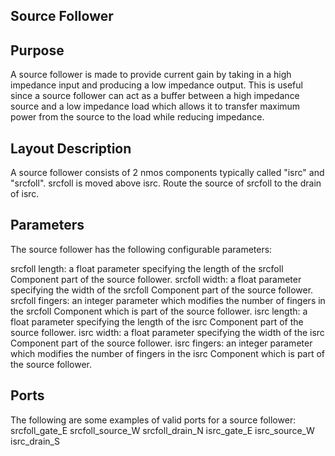 ## Source Follower

## Purpose

A source follower is made to provide current gain by taking in a high impedance input and producing a low impedance output. This is useful since a source follower can act as a buffer between a high impedance source and a low impedance load which allows it to transfer maximum power from the source to the load while reducing impedance.

## Layout Description

A source follower consists of 2 nmos components typically called "isrc" and "srcfoll". srcfoll is moved above isrc. Route the source of srcfoll to the drain of isrc.

## Parameters

The source follower has the following configurable parameters:

srcfoll length: a float parameter specifying the length of the srcfoll Component part of the source follower.
srcfoll width: a float parameter specifying the width of the srcfoll Component part of the source follower.
srcfoll fingers: an integer parameter which modifies the number of fingers in the srcfoll Component which is part of the source follower.
isrc length: a float parameter specifying the length of the isrc Component part of the source follower.
isrc width: a float parameter specifying the width of the isrc Component part of the source follower.
isrc fingers: an integer parameter which modifies the number of fingers in the isrc Component which is part of the source follower.

## Ports

The following are some examples of valid ports for a source follower:
srcfoll_gate_E
srcfoll_source_W
srcfoll_drain_N
isrc_gate_E
isrc_source_W
isrc_drain_S